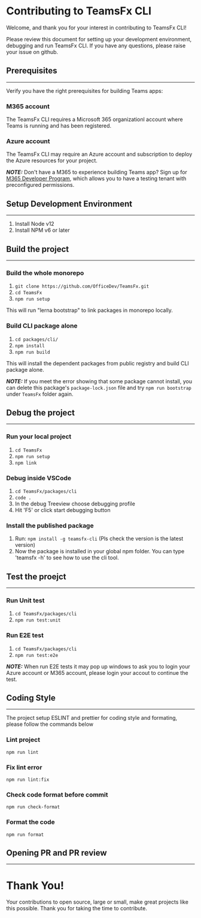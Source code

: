 # Contributing to TeamsFx CLI

Welcome, and thank you for your interest in contributing to TeamsFx CLI!

Please review this document for setting up your development environment, debugging and run TeamsFx CLI. If you have any questions, please raise your issue on github.

## Prerequisites

---

Verify you have the right prerequisites for building Teams apps:

### M365 account

The TeamsFx CLI requires a Microsoft 365 organizationl account where Teams is running and has been registered.

### Azure account

The TeamsFx CLI may require an Azure account and subscription to deploy the Azure resources for your project.

**_NOTE:_** Don't have a M365 to experience building Teams app? Sign up for [M365 Developer Program](https://docs.microsoft.com/en-us/microsoftteams/platform/concepts/build-and-test/prepare-your-o365-tenant), which allows you to have a testing tenant with preconfigured permissions.

## Setup Development Environment

---

1. Install Node v12
2. Install NPM v6 or later

## Build the project

---

### Build the whole monorepo

1. `git clone https://github.com/OfficeDev/TeamsFx.git`
2. `cd TeamsFx`
3. `npm run setup`

This will run "lerna bootstrap" to link packages in monorepo locally.

### Build CLI package alone

1. `cd packages/cli/`
2. `npm install`
3. `npm run build`

This will install the dependent packages from public registry and build CLI package alone.

**_NOTE:_** If you meet the error showing that some package cannot install, you can delete this package's `package-lock.json` file and try `npm run bootstrap` under `TeamsFx` folder again.

## Debug the project

---

### Run your local project

1. `cd TeamsFx`
2. `npm run setup`
3. `npm link`

### Debug inside VSCode

1. `cd TeamsFx/packages/cli`
2. `code .`
3. In the debug Treeview choose debugging profile
4. Hit 'F5' or click start debugging button

### Install the published package

1. Run: `npm install -g teamsfx-cli` (Pls check the version is the latest version)
2. Now the package is installed in your global npm folder. You can type 'teamsfx -h' to see how to use the cli tool.

## Test the proejct

---

### Run Unit test

1. `cd TeamsFx/packages/cli`
2. `npm run test:unit`

### Run E2E test

1. `cd TeamsFx/packages/cli`
2. `npm run test:e2e`

**_NOTE:_** When run E2E tests it may pop up windows to ask you to login your Azure account or M365 account, please login your accout to continue the test.

## Coding Style

---

The project setup ESLINT and prettier for coding style and formating, please follow the commands below

### Lint project

`npm run lint`

### Fix lint error

`npm run lint:fix`

### Check code format before commit

`npm run check-format`

### Format the code

`npm run format`

## Opening PR and PR review

---

# Thank You!

Your contributions to open source, large or small, make great projects like this possible. Thank you for taking the time to contribute.
